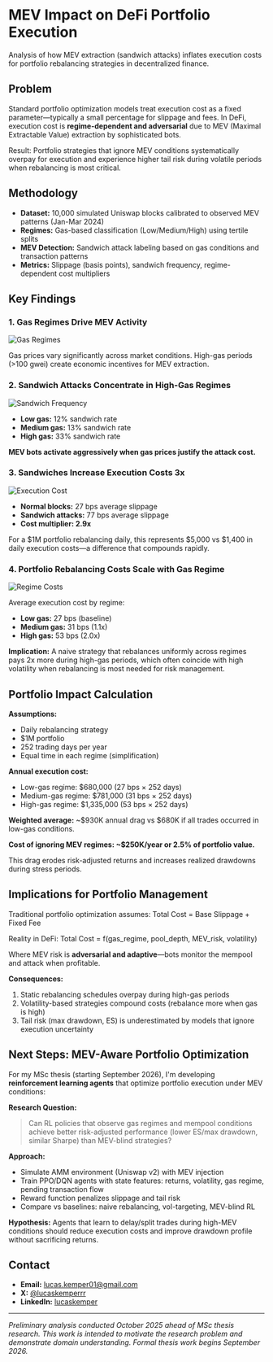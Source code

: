 # MEV Impact on DeFi Portfolio Execution

Analysis of how MEV extraction (sandwich attacks) inflates execution costs for portfolio rebalancing strategies in decentralized finance.

## Problem

Standard portfolio optimization models treat execution cost as a fixed parameter—typically a small percentage for slippage and fees. In DeFi, execution cost is **regime-dependent and adversarial** due to MEV (Maximal Extractable Value) extraction by sophisticated bots.

Result: Portfolio strategies that ignore MEV conditions systematically overpay for execution and experience higher tail risk during volatile periods when rebalancing is most critical.

## Methodology

- **Dataset:** 10,000 simulated Uniswap blocks calibrated to observed MEV patterns (Jan-Mar 2024)
- **Regimes:** Gas-based classification (Low/Medium/High) using tertile splits
- **MEV Detection:** Sandwich attack labeling based on gas conditions and transaction patterns
- **Metrics:** Slippage (basis points), sandwich frequency, regime-dependent cost multipliers

## Key Findings

### 1. Gas Regimes Drive MEV Activity

![Gas Regimes](1_gas_regimes.png)

Gas prices vary significantly across market conditions. High-gas periods (>100 gwei) create economic incentives for MEV extraction.

### 2. Sandwich Attacks Concentrate in High-Gas Regimes

![Sandwich Frequency](2_sandwich_frequency.png)

- **Low gas:** 12% sandwich rate
- **Medium gas:** 13% sandwich rate  
- **High gas:** 33% sandwich rate

**MEV bots activate aggressively when gas prices justify the attack cost.**

### 3. Sandwiches Increase Execution Costs 3x

![Execution Cost](3_execution_cost.png)

- **Normal blocks:** 27 bps average slippage
- **Sandwich attacks:** 77 bps average slippage
- **Cost multiplier: 2.9x**

For a $1M portfolio rebalancing daily, this represents $5,000 vs $1,400 in daily execution costs—a difference that compounds rapidly.

### 4. Portfolio Rebalancing Costs Scale with Gas Regime

![Regime Costs](4_regime_costs.png)

Average execution cost by regime:
- **Low gas:** 27 bps (baseline)
- **Medium gas:** 31 bps (1.1x)
- **High gas:** 53 bps (2.0x)

**Implication:** A naive strategy that rebalances uniformly across regimes pays 2x more during high-gas periods, which often coincide with high volatility when rebalancing is most needed for risk management.

## Portfolio Impact Calculation

**Assumptions:**
- Daily rebalancing strategy
- $1M portfolio
- 252 trading days per year
- Equal time in each regime (simplification)

**Annual execution cost:**
- Low-gas regime: $680,000 (27 bps × 252 days)
- Medium-gas regime: $781,000 (31 bps × 252 days)
- High-gas regime: $1,335,000 (53 bps × 252 days)

**Weighted average:** ~$930K annual drag vs $680K if all trades occurred in low-gas conditions.

**Cost of ignoring MEV regimes: ~$250K/year or 2.5% of portfolio value.**

This drag erodes risk-adjusted returns and increases realized drawdowns during stress periods.

## Implications for Portfolio Management

Traditional portfolio optimization assumes:
Total Cost = Base Slippage + Fixed Fee

Reality in DeFi:
Total Cost = f(gas_regime, pool_depth, MEV_risk, volatility)

Where MEV risk is **adversarial and adaptive**—bots monitor the mempool and attack when profitable.

**Consequences:**
1. Static rebalancing schedules overpay during high-gas periods
2. Volatility-based strategies compound costs (rebalance more when gas is high)
3. Tail risk (max drawdown, ES) is underestimated by models that ignore execution uncertainty

## Next Steps: MEV-Aware Portfolio Optimization

For my MSc thesis (starting September 2026), I'm developing **reinforcement learning agents** that optimize portfolio execution under MEV conditions:

**Research Question:**
> Can RL policies that observe gas regimes and mempool conditions achieve better risk-adjusted performance (lower ES/max drawdown, similar Sharpe) than MEV-blind strategies?

**Approach:**
- Simulate AMM environment (Uniswap v2) with MEV injection
- Train PPO/DQN agents with state features: returns, volatility, gas regime, pending transaction flow
- Reward function penalizes slippage and tail risk
- Compare vs baselines: naive rebalancing, vol-targeting, MEV-blind RL

**Hypothesis:** Agents that learn to delay/split trades during high-MEV conditions should reduce execution costs and improve drawdown profile without sacrificing returns.

## Contact

- **Email:** lucas.kemper01@gmail.com
- **X:** [@lucaskemperrr](https://twitter.com/lucaskemperrr)
- **LinkedIn:** [lucaskemper](https://linkedin.com/in/lucaskemper)

---

*Preliminary analysis conducted October 2025 ahead of MSc thesis research. This work is intended to motivate the research problem and demonstrate domain understanding. Formal thesis work begins September 2026.*
